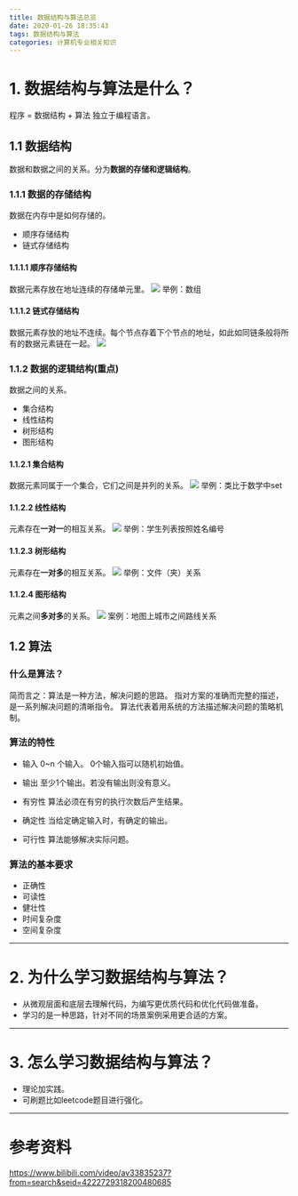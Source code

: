 ```yaml
---
title: 数据结构与算法总览
date: 2020-01-26 18:35:43
tags: 数据结构与算法
categories: 计算机专业相关知识
---
```


# 1. 数据结构与算法是什么？
程序 = 数据结构 + 算法
独立于编程语言。

## 1.1 数据结构
数据和数据之间的关系。分为**数据的存储和逻辑结构**。

### 1.1.1 数据的存储结构
数据在内存中是如何存储的。
- 顺序存储结构
- 链式存储结构

#### 1.1.1.1 顺序存储结构
  数据元素存放在地址连续的存储单元里。
  ![](/images/数据结构-顺序.png)
  举例：数组

#### 1.1.1.2 链式存储结构
  数据元素存放的地址不连续。每个节点存着下个节点的地址，如此如同链条般将所有的数据元素链在一起。
  ![](/images/数据结构-链式.png)

### 1.1.2 数据的逻辑结构(重点)
数据之间的关系。
- 集合结构
- 线性结构
- 树形结构
- 图形结构

#### 1.1.2.1 集合结构
  数据元素同属于一个集合，它们之间是并列的关系。
  ![](/images/数据结构-集合.png)
  举例：类比于数学中set

#### 1.1.2.2 线性结构
  元素存在**一对一**的相互关系。
  ![](/images/数据结构-线性.png)
  举例：学生列表按照姓名编号

#### 1.1.2.3 树形结构
  元素存在**一对多**的相互关系。
  ![](/images/数据结构-树.png)
  举例：文件（夹）关系

#### 1.1.2.4 图形结构
  元素之间**多对多**的关系。
  ![](/images/数据结构-图.png)
  案例：地图上城市之间路线关系


## 1.2 算法
### 什么是算法？
简而言之：算法是一种方法，解决问题的思路。
指对方案的准确而完整的描述，是一系列解决问题的清晰指令。
算法代表着用系统的方法描述解决问题的策略机制。

### 算法的特性
- 输入
  0~n 个输入。
  0个输入指可以随机初始值。

- 输出
  至少1个输出。若没有输出则没有意义。

- 有穷性
  算法必须在有穷的执行次数后产生结果。

- 确定性
  当给定确定输入时，有确定的输出。

- 可行性
  算法能够解决实际问题。

### 算法的基本要求
- 正确性
- 可读性
- 健壮性
- 时间复杂度
- 空间复杂度

---
# 2. 为什么学习数据结构与算法？
- 从微观层面和底层去理解代码，为编写更优质代码和优化代码做准备。
- 学习的是一种思路，针对不同的场景案例采用更合适的方案。

---
# 3. 怎么学习数据结构与算法？
- 理论加实践。
- 可刷题比如leetcode题目进行强化。


---
# 参考资料
https://www.bilibili.com/video/av33835237?from=search&seid=4222729318200480685
